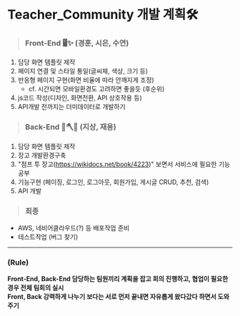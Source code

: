 # Teacher_Community 개발 계획🛠

>### Front-End 🖥✨ (경훈, 시은, 수연)
1. 담당 화면 템플릿 제작
2. 페이지 연결 및 스타일 통일(글씨체, 색상, 크기 등)
3. 반응형 페이지 구현(화면 비율에 따라 안깨지게 조정)
   - cf. 시간되면 모바일환경도 고려하면 좋을듯 (후순위)
5. js코드 작성(디자인, 화면전환, API 상호작용 등)
6. API개발 전까지는 더미데이터로 개발하기

>### Back-End 🔧🪓🔨 (지상, 재용)
1. 담당 화면 템플릿 제작
2. 장고 개발환경구축
3. "점프 투 장고(https://wikidocs.net/book/4223)" 보면서 서비스에 필요한 기능 공부
4. 기능구현 (페이징, 로그인, 로그아웃, 회원가입, 게시글 CRUD, 추천, 검색)
5. API 개발


>### 최종
- AWS, 네비어클라우드(?) 등 배포작업 준비
- 테스트작업 (버그 찾기)

- - -
### (Rule)   
**Front-End, Back-End 담당하는 팀원끼리 계획을 잡고 회의 진행하고, 협업이 필요한 경우 전체 팀회의 실시**   
**Front, Back 강력하게 나누기 보다는 서로 먼저 끝내면 자유롭게 왔다갔다 하면서 도와주기**
